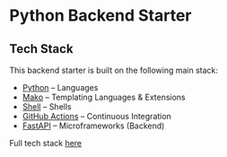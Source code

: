 # Python Backend Starter

## Tech Stack
This backend starter is built on the following main stack:

- [Python](https://www.python.org) – Languages
- [Mako](https://github.com/zzzeek/mako) – Templating Languages & Extensions
- [Shell](https://en.wikipedia.org/wiki/Shell_script) – Shells
- [GitHub Actions](https://github.com/features/actions) – Continuous Integration
- [FastAPI](https://fastapi.tiangolo.com/) – Microframeworks (Backend)

Full tech stack [here](/techstack.md)
